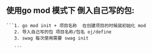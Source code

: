## 使用go mod 模式下 倒入自己写的包:

    ```1. go mod init + 项目名称  在创建项目的时候就初始化 mod
       2. 导入自己写的包 项目名称/包名 oj/define
       3. swag 每次使用需要 swag init 
       
       ``` 

